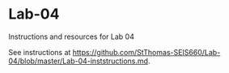 # Lab-04
Instructions and resources for Lab 04

See instructions at https://github.com/StThomas-SEIS660/Lab-04/blob/master/Lab-04-inststructions.md. 

